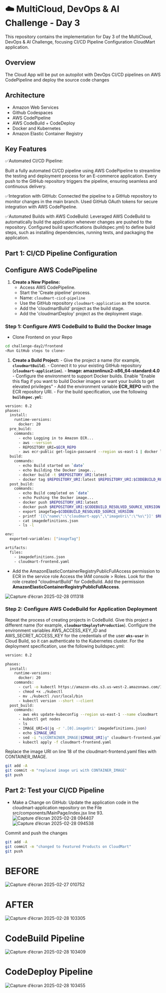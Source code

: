 # ☁️ MultiCloud, DevOps & AI Challenge - Day 3

This repository contains the implementation for Day 3 of the MultiCloud, DevOps & AI Challenge, focusing CI/CD Pipeline Configuration CloudMart application.

## Overview

The Cloud App will be put on autopilot with DevOps CI/CD pipelines on AWS CodePipeline and deploy the source code changes

## Architecture
- Amazon Web Services
- Github Codespaces
- AWS CodePipeline
- AWS CodeBuild + CodeDeploy
- Docker and Kubernetes
- Amazon Elastic Container Registry

## Key Features
✅Automated CI/CD Pipeline:

Built a fully automated CI/CD pipeline using AWS CodePipeline to streamline the testing and deployment process for an E-commerce application.
Every push to the GitHub repository triggers the pipeline, ensuring seamless and continuous delivery.

✅Integration with GitHub:
Connected the pipeline to a GitHub repository to monitor changes in the main branch.
Used GitHub OAuth tokens for secure integration with AWS CodePipeline.

✅Automated Builds with AWS CodeBuild:
Leveraged AWS CodeBuild to automatically build the application whenever changes are pushed to the repository.
Configured build specifications (buildspec.yml) to define build steps, such as installing dependencies, running tests, and packaging the application.


## Part 1: CI/CD Pipeline Configuration

##  Configure AWS CodePipeline
1. **Create a New Pipeline:**
    - Access AWS CodePipeline.
    - Start the 'Create pipeline' process.
    - Name: `cloudmart-cicd-pipeline`
    - Use the GitHub repository `cloudmart-application` as the source.
    - Add the 'cloudmartBuild' project as the build stage.
    - Add the 'cloudmartDeploy' project as the deployment stage.
      
### Step 1: Configure AWS CodeBuild to Build the Docker Image

- Clone Frontend on your Repo
```bash
cd challenge-day2/frontend
<Run GitHub steps to clone>
```
  1. **Create a Build Project:**
    - Give the project a name (for example, **`cloudmartBuild`**).
    - Connect it to your existing GitHub repository (**`cloudmart-application`**).
    - **Image: amazonlinux2-x86_64-standard:4.0**
    - Configure the environment to support Docker builds. Enable "Enable this flag if you want to build Docker images or want your builds to get elevated privileges"
    - Add the environment variable **ECR_REPO** with the ECR repository URI.
    - For the build specification, use the following **`buildspec.yml`**:
     
```bash
version: 0.2
phases:
  install:
    runtime-versions:
      docker: 20
  pre_build:
    commands:
      - echo Logging in to Amazon ECR...
      - aws --version
      - REPOSITORY_URI=$ECR_REPO
      - aws ecr-public get-login-password --region us-east-1 | docker login --username AWS --password-stdin public.ecr.aws/l4c0j8h9
  build:
    commands:
      - echo Build started on `date`
      - echo Building the Docker image...
      - docker build -t $REPOSITORY_URI:latest .
      - docker tag $REPOSITORY_URI:latest $REPOSITORY_URI:$CODEBUILD_RESOLVED_SOURCE_VERSION
  post_build:
    commands:
      - echo Build completed on `date`
      - echo Pushing the Docker image...
      - docker push $REPOSITORY_URI:latest
      - docker push $REPOSITORY_URI:$CODEBUILD_RESOLVED_SOURCE_VERSION
      - export imageTag=$CODEBUILD_RESOLVED_SOURCE_VERSION
      - printf '[{\"name\":\"cloudmart-app\",\"imageUri\":\"%s\"}]' $REPOSITORY_URI:$imageTag > imagedefinitions.json
      - cat imagedefinitions.json
      - ls -l

env:
  exported-variables: ["imageTag"]

artifacts:
  files:
    - imagedefinitions.json
    - cloudmart-frontend.yaml

```

- Add the AmazonElasticContainerRegistryPublicFullAccess permission to ECR in the service role
Access the IAM console > Roles.
Look for the role created "cloudmartBuild" for CodeBuild.
Add the permission **AmazonElasticContainerRegistryPublicFullAccess**.

![Capture d’écran 2025-02-28 011318](https://github.com/user-attachments/assets/e20741e5-6779-45e4-b087-d7289a99f06d)



  ### Step 2: Configure AWS CodeBuild for Application Deployment
  
Repeat the process of creating projects in CodeBuild.
Give this project a different name (for example, **`cloudmartDeployToProduction`**).
Configure the environment variables AWS_ACCESS_KEY_ID and AWS_SECRET_ACCESS_KEY for the credentials of the user **`eks-user`** in Cloud Build, so it can authenticate to the Kubernetes cluster.
For the deployment specification, use the following buildspec.yml:

```bash
version: 0.2

phases:
  install:
    runtime-versions:
      docker: 20
    commands:
      - curl -o kubectl https://amazon-eks.s3.us-west-2.amazonaws.com/1.18.9/2020-11-02/bin/linux/amd64/kubectl
      - chmod +x ./kubectl
      - mv ./kubectl /usr/local/bin
      - kubectl version --short --client
  post_build:
    commands:
      - aws eks update-kubeconfig --region us-east-1 --name cloudmart
      - kubectl get nodes
      - ls
      - IMAGE_URI=$(jq -r '.[0].imageUri' imagedefinitions.json)
      - echo $IMAGE_URI
      - sed -i "s|CONTAINER_IMAGE|$IMAGE_URI|g" cloudmart-frontend.yaml
      - kubectl apply -f cloudmart-frontend.yaml


```
Replace the image URI on line 18 of the cloudmart-frontend.yaml files with CONTAINER_IMAGE.

```bash
git add -A
git commit -m "replaced image uri with CONTAINER_IMAGE"
git push
```

## Part 2: Test your CI/CD Pipeline
- Make a Change on GitHub:
Update the application code in the cloudmart-application repository on the File src/components/MainPage/index.jsx line 93.
![Capture d’écran 2025-02-28 094407](https://github.com/user-attachments/assets/944da0c9-7070-4b82-8c86-888c310b89c9)
![Capture d’écran 2025-02-28 094538](https://github.com/user-attachments/assets/e7bfeb1b-75ca-42d6-a157-d6e3c365efeb)

Commit and push the changes

``` bash
git add -A
git commit -m "changed to Featured Products on CloudMart"
git push
```
# BEFORE

![Capture d’écran 2025-02-27 010752](https://github.com/user-attachments/assets/58eb52ed-30af-444d-889a-b808321cc64f)

# AFTER

![Capture d’écran 2025-02-28 103305](https://github.com/user-attachments/assets/ba8e7e06-a912-43e4-9486-11b2504ddf9f)

# CodeBuild Pipeline
![Capture d’écran 2025-02-28 103409](https://github.com/user-attachments/assets/715035fd-74d4-4565-96a6-c5829dcde3eb)


# CodeDeploy Pipeline
![Capture d’écran 2025-02-28 103455](https://github.com/user-attachments/assets/72478cf2-f3d6-4dd7-9fdf-7168ceeebc10)
